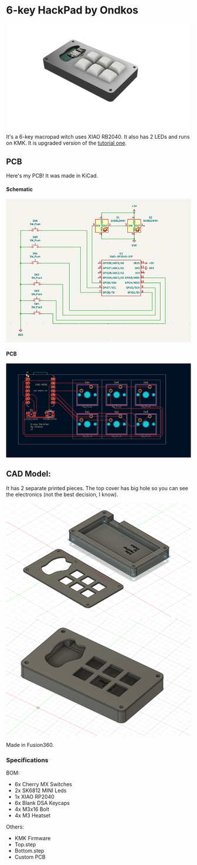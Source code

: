 # 6-key HackPad by Ondkos
<img src=assets/Render.png alt="Render"/>

It's a 6-key macropad witch uses XIAO RB2040. It also has  2 LEDs and runs on KMK. It is upgraded version of the [tutorial one](https://hackpad.hackclub.com/guide).

## PCB
Here's my PCB! It was made in KiCad.

#### Schematic

<img src=assets/Schematic.png alt="Schematic"/>

#### PCB

<img src=assets/PCB.png alt="PCB"/>


## CAD Model:

It has 2 separate printed pieces. The top cover has big hole so you can see the electronics (not the best decision, I know).

<img src=assets/CAD.png alt="CAD"/>
<img src=assets/CAD2.png alt="CAD2"/>

Made in Fusion360.

### Specifications

BOM: 
- 6x Cherry MX Switches
- 2x SK6812 MINI Leds
- 1x XIAO RP2040
- 6x Blank DSA Keycaps
- 4x M3x16 Bolt
- 4x M3 Heatset

Others:
- KMK Firmware
- Top.step
- Bottom.step
- Custom PCB
